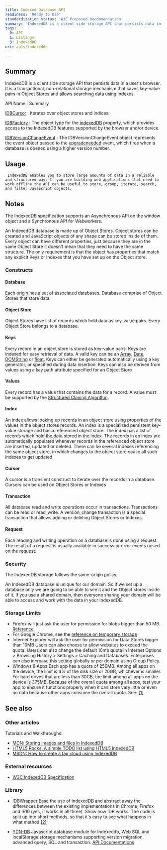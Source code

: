 ```yaml
---
title: Indexed Database API
readiness: 'Ready to Use'
standardization_status: 'W3C Proposed Recommendation'
summary: 'IndexedDB is a client side storage API that persists data in a user''s browser. It is a transactional, non-relational storage mechanism that saves key-value pairs in Object Stores and allows searching data using indexes.'
tags:
  0: API
  1: Listings
  3: IndexedDB
uri: apis/indexeddb

---
```

## Summary

IndexedDB is a client side storage API that persists data in a user's browser. It is a transactional, non-relational storage mechanism that saves key-value pairs in Object Stores and allows searching data using indexes.

API Name
:   Summary

[IDBCursor](/apis/indexeddb/IDBCursor)
:   Iterates over object stores and indices.

[IDBFactory](/apis/indexeddb/IDBFactory)
:   The object type for the [indexedDB](/apis/indexeddb/indexedDB) property, which provides access to the IndexedDB features supported by the browser and/or device.

[IDBVersionChangeEvent](/apis/indexeddb/IDBVersionChangeEvent)
:   The IDBVersionChangeEvent object represents the event object passed to the [upgradeneeded](/apis/indexeddb/IDBOpenDBRequest/onUpgradeNeeded) event, which fires when a database is opened using a higher version number.

## Usage

     IndexedDB enables you to store large amounts of data in a reliable and structured way. If you are building web applications that need to work offline the API can be useful to store, group, iterate, search, and filter JavaScript objects.

## Notes

The IndexedDB specification supports an Asynchronous API on the window object and a Synchronous API for Webworkers.

An IndexedDB database is made up of Object Stores. Object stores can be created and JavaScript objects of any shape can be stored inside of them. Every object can have different properties, just because they are in the same Object Store it doesn't mean that they need to have the same structure. The only requirement is that the object has properties that match any explicit Keys or Indexes that you have set up on the Object store.

### Constructs

#### Database

Each [origin](http://www.w3.org/TR/html5/browsers.html#origin) has a set of associated databases. Database comprise of Object Stores that store data

#### Object Store

Object Stores have list of records which hold data as key-value pairs. Every Object Store belongs to a database.

#### Keys

Every record in an object store is stored as key-value pairs. Keys are indexed for easy retrieval of data. A valid key can be an [Array](http://www.w3.org/TR/IndexedDB/#bib-ECMA-262), [Date](http://www.w3.org/TR/IndexedDB/#bib-ECMA-262), [DOMString](http://www.w3.org/TR/IndexedDB/#bib-WEBIDL) or [float](http://www.w3.org/TR/IndexedDB/#bib-WEBIDL). Keys can either be generated automatically using a key generator, or specified during data insertion. Keys can also be derived from values using a key path attribute specified for an Object Store

#### Values

Every record has a value that contains the data for a record. A value must be supported by the [Structured Cloning Algorithm](http://www.w3.org/TR/IndexedDB/#bib-HTML5).

#### Index

An index allows looking up records in an object store using properties of the values in the object stores records. An index is a specialized persistent key-value storage and has a referenced object store. The index has a list of records which hold the data stored in the index. The records in an index are automatically populated whenever records in the referenced object store are inserted, updated or deleted. There can be several indexes referencing the same object store, in which changes to the object store cause all such indexes to get updated.

#### Cursor

A cursor is a transient construct to iterate over the records in a database. Cursors can be used on Object Stores or Indexes

#### Transaction

All database read and write operations occur in transactions. Transactions can be read or read\_write. A version\_change transaction is a special transaction that allows adding or deleting Object Stores or Indexes.

#### Request

Each reading and writing operation on a database is done using a request. The result of a request is usually available in success or error events raised on the request.

### Security

The IndexedDB storage follows the same-origin policy.

An IndexedDB database is unique for our domain. So if we set up a database only we are going to be able to see it and the Object stores inside of it. If you use a shared domain, then everyone sharing your domain will be able to access and work with the data in your IndexedDB.

### Storage Limits

-   Firefox will just ask the user for permission for blobs bigger than 50 MB. [Reference](http://support.mozilla.org/en-US/questions/818987)
-   For Google Chrome, see the [reference on temporary storage](https://developers.google.com/chrome/whitepapers/storage#temporary)
-   Internet Explorer will ask the user for permission for Data Stores bigger than 10MB Users can also choose to allow websites to exceed the quota. Users can also change the default 10mb quota in Internet Options \> Browsing History \> Settings \> Caching and Databases. Enterprises can also increase this setting globally or per domain using Group Policy.
-   Windows 8 Apps Each app has a quota of 250MB. Among all apps on the device, the limit is 4% of the disk size or 20GB, whichever is smaller. For hard drives that are less than 30GB, the limit among all apps on the device is 375MB. Because of the overall quota among all apps, test your app to ensure it functions properly when it can store very little or even no data because other apps consume the overall quota. See: [[1]](http://msdn.microsoft.com/en-us/library/windows/apps/jj553412.aspx)

## See also

### Other articles

Tutorials and Walkthroughs:

-   [MDN: Storing images and files in IndexedDB](http://hacks.mozilla.org/2012/02/storing-images-and-files-in-indexeddb/)
-   [HTML5 Rocks: A simple TODO list using HTML5 IndexedDB](http://www.html5rocks.com/en/tutorials/indexeddb/todo/)
-   [MSDN: How to create a tag cloud using IndexedDB](http://msdn.microsoft.com/en-us/library/ie/jj154908(v=vs.85).aspx)

### External resources

-   [W3C IndexedDB Specification](http://www.w3.org/TR/IndexedDB/)

### Library

-   [IDBWrapper](https://github.com/jensarps/IDBWrapper) Ease the use of indexedDB and abstract away the differences between the existing implementations in Chrome, Firefox and IE10 (yes, it works in all three). Show how IDB works. The code is split up into short methods, so that it's easy to see what happens in what method.[[2]](https://github.com/jensarps/IDBWrapper)

-   [YDN-DB](https://github.com/yathit/ydn-db) Javascript database module for Indexeddb, Web SQL and localStorage storage mechanisms supporting version migration, advanced query, SQL and transaction. [API Documentations](http://dev.yathit.com/api-reference/ydn-db/storage.html)
